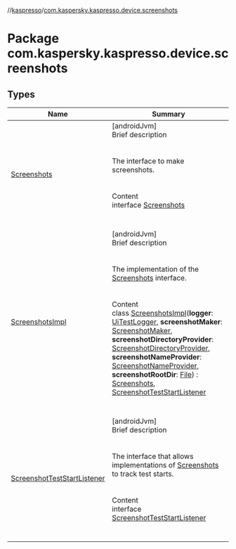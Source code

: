 //[kaspresso](../index.md)/[com.kaspersky.kaspresso.device.screenshots](index.md)



# Package com.kaspersky.kaspresso.device.screenshots  


## Types  
  
|  Name|  Summary| 
|---|---|
| [Screenshots](-screenshots/index.md)| [androidJvm]  <br>Brief description  <br><br><br>The interface to make screenshots.<br><br>  <br>Content  <br>interface [Screenshots](-screenshots/index.md)  <br><br><br>
| [ScreenshotsImpl](-screenshots-impl/index.md)| [androidJvm]  <br>Brief description  <br><br><br>The implementation of the [Screenshots](-screenshots/index.md) interface.<br><br>  <br>Content  <br>class [ScreenshotsImpl](-screenshots-impl/index.md)(**logger**: [UiTestLogger](../com.kaspersky.kaspresso.logger/-ui-test-logger/index.md), **screenshotMaker**: [ScreenshotMaker](../com.kaspersky.kaspresso.device.screenshots.screenshotmaker/-screenshot-maker/index.md), **screenshotDirectoryProvider**: [ScreenshotDirectoryProvider](../com.kaspersky.kaspresso.device.screenshots.screenshotfiles/-screenshot-directory-provider/index.md), **screenshotNameProvider**: [ScreenshotNameProvider](../com.kaspersky.kaspresso.device.screenshots.screenshotfiles/-screenshot-name-provider/index.md), **screenshotRootDir**: [File](https://developer.android.com/reference/kotlin/java/io/File.html)) : [Screenshots](-screenshots/index.md), [ScreenshotTestStartListener](-screenshot-test-start-listener/index.md)  <br><br><br>
| [ScreenshotTestStartListener](-screenshot-test-start-listener/index.md)| [androidJvm]  <br>Brief description  <br><br><br>The interface that allows implementations of [Screenshots](-screenshots/index.md) to track test starts.<br><br>  <br>Content  <br>interface [ScreenshotTestStartListener](-screenshot-test-start-listener/index.md)  <br><br><br>


